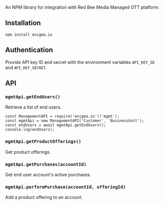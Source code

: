 An NPM library for integration with Red Bee Media Managed OTT platform.

## Installation

```
npm install enigma.io
```

## Authentication

Provide API key ID and secret with the environment variables `API_KEY_ID` and `API_KEY_SECRET`.

## API

### `mgmtApi.getEndUsers()`

Retrieve a list of end users.

```
const ManagementAPI = require('enigma.io')('mgmt');
const mgmtApi = new ManagementAPI('Customer', 'BusinessUnit');
const endUsers = await mgmtApi.getEndUsers();
console.log(endUsers);
```

### `mgmtApi.getProductOfferings()`

Get product offerings.

### `mgmtApi.getPurchases(accountId)`

Get end user account's active purchases.

### `mgmtApi.performPurchase(accountId, offeringId)`

Add a product offering to an account.

